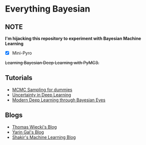 # Everything Bayesian

## NOTE

**I'm hijacking this repository to experiment with Bayesian Machine Learning**

- [x] Mini-Pyro

~~Learning Bayesian Deep Learning with PyMC3.~~

## Tutorials

- [MCMC Sampling for dummies](http://twiecki.github.io/blog/2015/11/10/mcmc-sampling/)
- [Uncertainty in Deep Learning](http://mlg.eng.cam.ac.uk/yarin/blog_2248.html)
- [Modern Deep Learning through Bayesian Eyes](https://www.youtube.com/watch?v=3ONLxYeM1Sc)

## Blogs

- [Thomas Wiecki's Blog](http://twiecki.github.io/)
- [Yarin Gal's Blog](http://mlg.eng.cam.ac.uk/yarin/blog.html)
- [Shakir's Machine Learning Blog](http://blog.shakirm.com/)
